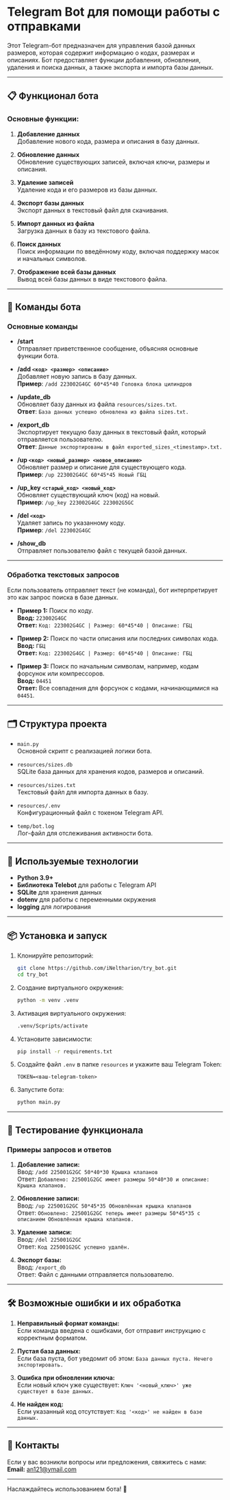 # Telegram Bot для помощи работы с отправками

Этот Telegram-бот предназначен для управления базой данных размеров, которая содержит информацию о кодах, размерах и описаниях. Бот предоставляет функции добавления, обновления, удаления и поиска данных, а также экспорта и импорта базы данных.

---

## 📋 Функционал бота

### Основные функции:
1. **Добавление данных**  
   Добавление нового кода, размера и описания в базу данных.

2. **Обновление данных**  
   Обновление существующих записей, включая ключи, размеры и описания.

3. **Удаление записей**  
   Удаление кода и его размеров из базы данных.

4. **Экспорт базы данных**  
   Экспорт данных в текстовый файл для скачивания.

5. **Импорт данных из файла**  
   Загрузка данных в базу из текстового файла.

6. **Поиск данных**  
   Поиск информации по введённому коду, включая поддержку масок и начальных символов.

7. **Отображение всей базы данных**  
   Вывод всей базы данных в виде текстового файла.

---

## 🚀 Команды бота

### Основные команды

- **/start**  
  Отправляет приветственное сообщение, объясняя основные функции бота.

- **/add `<код> <размер> <описание>`**  
  Добавляет новую запись в базу данных.  
  **Пример**: `/add 223002G4GC 60*45*40 Головка блока цилиндров`

- **/update_db**  
  Обновляет базу данных из файла `resources/sizes.txt`.  
  **Ответ**: `База данных успешно обновлена из файла sizes.txt.`

- **/export_db**  
  Экспортирует текущую базу данных в текстовый файл, который отправляется пользователю.  
  **Ответ**: `Данные экспортированы в файл exported_sizes_<timestamp>.txt.`

- **/up `<код> <новый_размер> <новое_описание>`**  
  Обновляет размер и описание для существующего кода.  
  **Пример**: `/up 223002G4GC 60*45*45 Новый ГБЦ`

- **/up_key `<старый_код> <новый_код>`**  
  Обновляет существующий ключ (код) на новый.  
  **Пример**: `/up_key 223002G4GC 223002G5GC`

- **/del `<код>`**  
  Удаляет запись по указанному коду.  
  **Пример**: `/del 223002G4GC`

- **/show_db**  
  Отправляет пользователю файл с текущей базой данных.

---

### Обработка текстовых запросов
Если пользователь отправляет текст (не команда), бот интерпретирует это как запрос поиска в базе данных.  
- **Пример 1:** Поиск по коду.  
  **Ввод:** `223002G4GC`  
  **Ответ:** `Код: 223002G4GC | Размер: 60*45*40 | Описание: ГБЦ`

- **Пример 2:** Поиск по части описания или последних символах кода.  
  **Ввод:** `ГБЦ`  
  **Ответ:** `Код: 223002G4GC | Размер: 60*45*40 | Описание: ГБЦ`

- **Пример 3:** Поиск по начальным символам, например, кодам форсунок или компрессоров.  
  **Ввод:** `04451`  
  **Ответ:** Все совпадения для форсунок с кодами, начинающимися на `04451`.

---

## 🗂 Структура проекта

- `main.py`  
  Основной скрипт с реализацией логики бота.

- `resources/sizes.db`  
  SQLite база данных для хранения кодов, размеров и описаний.

- `resources/sizes.txt`  
  Текстовый файл для импорта данных в базу.

- `resources/.env`  
  Конфигурационный файл с токеном Telegram API.

- `temp/bot.log`  
  Лог-файл для отслеживания активности бота.

---

## 📖 Используемые технологии

- **Python 3.9+**
- **Библиотека Telebot** для работы с Telegram API
- **SQLite** для хранения данных
- **dotenv** для работы с переменными окружения
- **logging** для логирования

---

## 📦 Установка и запуск

1. Клонируйте репозиторий:
   ```bash
   git clone https://github.com/iNeltharion/try_bot.git
   cd try_bot
   ```

2. Создание виртуального окружения:
   ```bash
   python -m venv .venv
   ```

3. Активация виртуального окружения:
   ```bash
   .venv/Scpripts/activate
   ```

4. Установите зависимости:
   ```bash
   pip install -r requirements.txt
   ```

5. Создайте файл `.env` в папке `resources` и укажите ваш Telegram Token:
   ```env
   TOKEN=<ваш-telegram-token>
   ```

6. Запустите бота:
   ```bash
   python main.py
   ```

---

## 🧪 Тестирование функционала

### Примеры запросов и ответов

1. **Добавление записи:**  
   Ввод: `/add 225001G2GC 50*40*30 Крышка клапанов`  
   Ответ: `Добавлено: 225001G2GC имеет размеры 50*40*30 и описание: Крышка клапанов.`

2. **Обновление записи:**  
   Ввод: `/up 225001G2GC 50*45*35 Обновлённая крышка клапанов`  
   Ответ: `Обновлено: 225001G2GC теперь имеет размеры 50*45*35 с описанием Обновлённая крышка клапанов.`

3. **Удаление записи:**  
   Ввод: `/del 225001G2GC`  
   Ответ: `Код 225001G2GC успешно удалён.`

4. **Экспорт базы:**  
   Ввод: `/export_db`  
   Ответ: Файл с данными отправляется пользователю.

---

## 🛠 Возможные ошибки и их обработка

1. **Неправильный формат команды:**  
   Если команда введена с ошибками, бот отправит инструкцию с корректным форматом.

2. **Пустая база данных:**  
   Если база пуста, бот уведомит об этом: `База данных пуста. Нечего экспортировать.`

3. **Ошибка при обновлении ключа:**  
   Если новый ключ уже существует: `Ключ '<новый_ключ>' уже существует в базе данных.`

4. **Не найден код:**  
   Если указанный код отсутствует: `Код '<код>' не найден в базе данных.`

---

## 📮 Контакты

Если у вас возникли вопросы или предложения, свяжитесь с нами:  
**Email:** an121@ymail.com  

--- 

Наслаждайтесь использованием бота! 🎉